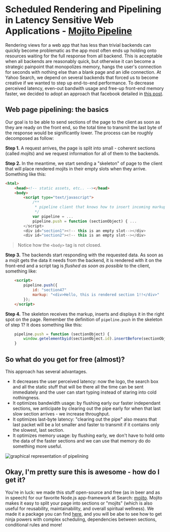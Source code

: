 # Scheduled Rendering and Pipelining in Latency Sensitive Web Applications - [Mojito Pipeline](https://github.com/yahoo/mojito-pipeline)

Rendering views for a web app that has less than trivial backends can quickly become problematic as the app most often ends up holding onto resources waiting for the full response from all backend. This is acceptable when all backends are reasonably quick, but otherwise it can become a strategic painpoint that monopolizes memory, hangs the user's connection for seconds with nothing else than a blank page and an idle connection.
At Yahoo Search, we depend on several backends that forced us to become creative if we wanted to step up end-to-end performance. To decrease perceived latency, even-out bandwith usage and free-up front-end memory faster, we decided to adopt an approach that facebook detailed in [this post](https://www.facebook.com/note.php?note_id=389414033919).

## Web page pipelining: the basics
Our goal is to be able to send sections of the page to the client as soon as they are ready on the front end, so the total time to transmit the last byte of the response would be significantly lower.
The process can be roughly decomposed as follow:

**Step 1.** A request arrives, the page is split into small - coherent sections (called _mojits_) and we request information for all of them to the backends.

**Step 2.** In the meantime, we start sending a "skeleton" of page to the client that will place rendered mojits in their empty slots when they arrive. Something like this:

```html
<html>
    <head><!-- static assets, etc.. --></head>
    <body>
        <script type="text/javascript">
            /**
             * pipeline client that knows how to insert incoming markup.
             */
            var pipeline = ...
            pipeline.push = function (sectionObject) { ...
        </script>
        <div id="section1"><!-- this is an empty slot--></div>
        <div id="section2"><!-- this is an empty slot--></div>
```

> Notice how the `<body>` tag is not closed.

**Step 3.** The backends start responding with the requested data. As soon as a mojit gets the data it needs from the backend, it is rendered with it on the front-end and a script tag is _flushed as soon as possible_ to the client, something like:

```html
    <script>
        pipeline.push({
            id: "section47"
            markup: "<div>Hello, this is rendered section 1!!</div>"
        });
    </script>
```

**Step 4.** The skeleton receives the markup, inserts and displays it in the right spot on the page. Remember the definition of `pipeline.push` in the skeleton of step 1? It does something like this:

```javascript
    pipeline.push = function (sectionObject) {
        window.getelementbyid(sectionObject.id).insertBefore(sectionObject.markup);
    }
```

## So what do you get for free (almost)?
This approach has several advantages.
* It decreases the user perceived latency: now the logo, the search box and all the static stuff that will be there all the time can be sent immediately and the user can start typing instead of staring into cold nothingness.
* It optimizes bandwidth usage: by flushing early our faster independant sections, we anticipate by clearing out the pipe early for when that last slow section arrives - we increase throughput.
* It optimizes last-byte latency: "clearing out the pipe" also means that last packet will be a lot smaller and faster to transmit if it contains only the slowest, last section.
* It optimizes memory usage: by flushing early, we don't have to hold onto the data of the faster sections and we can use that memory do do something more useful.

![graphical representation of pipelining]()

## Okay, I'm pretty sure this is awesome - how do I get it?
You're in luck: we made this stuff open-source and free (as in beer and as in speech) for our favorite Node.js app-framework at Search: [mojito](http://developer.yahoo.com/cocktails/mojito/). Mojito makes it easy to split your page into sections or "mojits" (which is also useful for reusability, maintainability, and overall spiritual wellness). We made it a package you can find [here](https://github.com/yahoo/mojito-pipeline), and you will be abe to see how to get ninja powers with complex scheduling, dependencies between sections, conditional rules and more!
